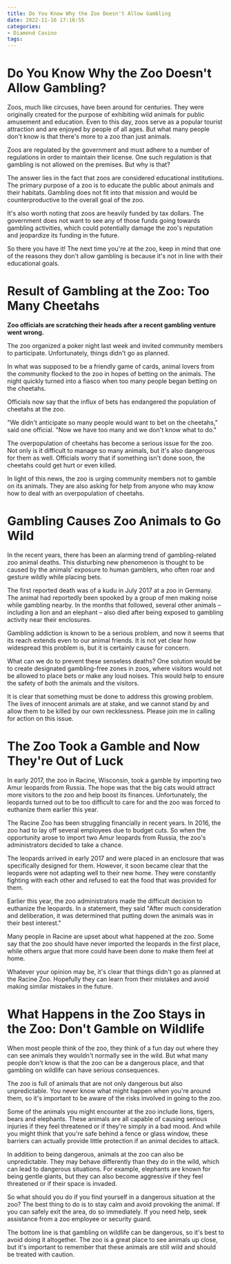 ```yaml
---
title: Do You Know Why the Zoo Doesn't Allow Gambling
date: 2022-11-16 17:16:55
categories:
- Diamond Casino
tags:
---
```



#  Do You Know Why the Zoo Doesn't Allow Gambling?

Zoos, much like circuses, have been around for centuries. They were originally created for the purpose of exhibiting wild animals for public amusement and education. Even to this day, zoos serve as a popular tourist attraction and are enjoyed by people of all ages. But what many people don't know is that there's more to a zoo than just animals.

Zoos are regulated by the government and must adhere to a number of regulations in order to maintain their license. One such regulation is that gambling is not allowed on the premises. But why is that?

The answer lies in the fact that zoos are considered educational institutions. The primary purpose of a zoo is to educate the public about animals and their habitats. Gambling does not fit into that mission and would be counterproductive to the overall goal of the zoo.

It's also worth noting that zoos are heavily funded by tax dollars. The government does not want to see any of those funds going towards gambling activities, which could potentially damage the zoo's reputation and jeopardize its funding in the future.

So there you have it! The next time you're at the zoo, keep in mind that one of the reasons they don't allow gambling is because it's not in line with their educational goals.

#  Result of Gambling at the Zoo: Too Many Cheetahs

 __Zoo officials are scratching their heads after a recent gambling venture went wrong.__

The zoo organized a poker night last week and invited community members to participate. Unfortunately, things didn't go as planned.

In what was supposed to be a friendly game of cards, animal lovers from the community flocked to the zoo in hopes of betting on the animals. The night quickly turned into a fiasco when too many people began betting on the cheetahs.

Officials now say that the influx of bets has endangered the population of cheetahs at the zoo.

"We didn't anticipate so many people would want to bet on the cheetahs," said one official. "Now we have too many and we don't know what to do."

The overpopulation of cheetahs has become a serious issue for the zoo. Not only is it difficult to manage so many animals, but it's also dangerous for them as well. Officials worry that if something isn't done soon, the cheetahs could get hurt or even killed.

In light of this news, the zoo is urging community members not to gamble on its animals. They are also asking for help from anyone who may know how to deal with an overpopulation of cheetahs.

#  Gambling Causes Zoo Animals to Go Wild

In the recent years, there has been an alarming trend of gambling-related zoo animal deaths. This disturbing new phenomenon is thought to be caused by the animals’ exposure to human gamblers, who often roar and gesture wildly while placing bets.

The first reported death was of a kudu in July 2017 at a zoo in Germany. The animal had reportedly been spooked by a group of men making noise while gambling nearby. In the months that followed, several other animals – including a lion and an elephant – also died after being exposed to gambling activity near their enclosures.

Gambling addiction is known to be a serious problem, and now it seems that its reach extends even to our animal friends. It is not yet clear how widespread this problem is, but it is certainly cause for concern.

What can we do to prevent these senseless deaths? One solution would be to create designated gambling-free zones in zoos, where visitors would not be allowed to place bets or make any loud noises. This would help to ensure the safety of both the animals and the visitors.

It is clear that something must be done to address this growing problem. The lives of innocent animals are at stake, and we cannot stand by and allow them to be killed by our own recklessness. Please join me in calling for action on this issue.

#  The Zoo Took a Gamble and Now They're Out of Luck

In early 2017, the zoo in Racine, Wisconsin, took a gamble by importing two Amur leopards from Russia. The hope was that the big cats would attract more visitors to the zoo and help boost its finances. Unfortunately, the leopards turned out to be too difficult to care for and the zoo was forced to euthanize them earlier this year.

The Racine Zoo has been struggling financially in recent years. In 2016, the zoo had to lay off several employees due to budget cuts. So when the opportunity arose to import two Amur leopards from Russia, the zoo's administrators decided to take a chance.

The leopards arrived in early 2017 and were placed in an enclosure that was specifically designed for them. However, it soon became clear that the leopards were not adapting well to their new home. They were constantly fighting with each other and refused to eat the food that was provided for them.

Earlier this year, the zoo administrators made the difficult decision to euthanize the leopards. In a statement, they said "After much consideration and deliberation, it was determined that putting down the animals was in their best interest."

Many people in Racine are upset about what happened at the zoo. Some say that the zoo should have never imported the leopards in the first place, while others argue that more could have been done to make them feel at home.

Whatever your opinion may be, it's clear that things didn't go as planned at the Racine Zoo. Hopefully they can learn from their mistakes and avoid making similar mistakes in the future.

#  What Happens in the Zoo Stays in the Zoo: Don't Gamble on Wildlife

When most people think of the zoo, they think of a fun day out where they can see animals they wouldn't normally see in the wild. But what many people don't know is that the zoo can be a dangerous place, and that gambling on wildlife can have serious consequences.

The zoo is full of animals that are not only dangerous but also unpredictable. You never know what might happen when you're around them, so it's important to be aware of the risks involved in going to the zoo.

Some of the animals you might encounter at the zoo include lions, tigers, bears and elephants. These animals are all capable of causing serious injuries if they feel threatened or if they're simply in a bad mood. And while you might think that you're safe behind a fence or glass window, these barriers can actually provide little protection if an animal decides to attack.

In addition to being dangerous, animals at the zoo can also be unpredictable. They may behave differently than they do in the wild, which can lead to dangerous situations. For example, elephants are known for being gentle giants, but they can also become aggressive if they feel threatened or if their space is invaded.

So what should you do if you find yourself in a dangerous situation at the zoo? The best thing to do is to stay calm and avoid provoking the animal. If you can safely exit the area, do so immediately. If you need help, seek assistance from a zoo employee or security guard.

The bottom line is that gambling on wildlife can be dangerous, so it's best to avoid doing it altogether. The zoo is a great place to see animals up close, but it's important to remember that these animals are still wild and should be treated with caution.